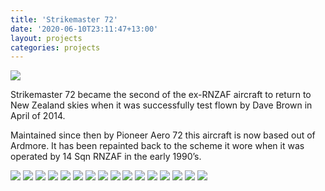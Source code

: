```yaml
---
title: 'Strikemaster 72'
date: '2020-06-10T23:11:47+13:00'
layout: projects
categories: projects
---
```


![](/assets/img/projects/strikemaster-72/strikemaster-72-1.jpg)

Strikemaster 72 became the second of the ex-RNZAF aircraft to return to New Zealand skies when it was successfully test flown by Dave Brown in April of 2014.

Maintained since then by Pioneer Aero 72 this aircraft is now based out of Ardmore. It has been repainted back to the scheme it wore when it was operated by 14 Sqn RNZAF in the early 1990’s.

![](/assets/img/projects/strikemaster-72/strikemaster-72-2.jpg)
![](/assets/img/projects/strikemaster-72/strikemaster-72-3.jpg)
![](/assets/img/projects/strikemaster-72/strikemaster-72-4.jpg)
![](/assets/img/projects/strikemaster-72/strikemaster-72-5.jpg)
![](/assets/img/projects/strikemaster-72/strikemaster-72-6.jpg)
![](/assets/img/projects/strikemaster-72/strikemaster-72-7.jpg)
![](/assets/img/projects/strikemaster-72/strikemaster-72-8.jpg)
![](/assets/img/projects/strikemaster-72/strikemaster-72-9.jpg)
![](/assets/img/projects/strikemaster-72/strikemaster-72-10.jpg)
![](/assets/img/projects/strikemaster-72/strikemaster-72-11.jpg)
![](/assets/img/projects/strikemaster-72/strikemaster-72-12.jpg)
![](/assets/img/projects/strikemaster-72/strikemaster-72-13.jpg)
![](/assets/img/projects/strikemaster-72/strikemaster-72-14.jpg)
![](/assets/img/projects/strikemaster-72/strikemaster-72-15.jpg)
![](/assets/img/projects/strikemaster-72/strikemaster-72-16.jpg)
![](/assets/img/projects/strikemaster-72/strikemaster-72-17.jpg)
